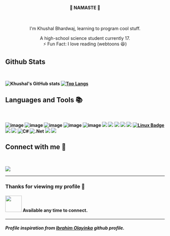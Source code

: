 <span align="center">
<h4 align="center">🙏 NAMASTE 🙏</h4>
<!--<p><img align="center" src="https://media.giphy.com/media/eKVQGBN9NTV2vNpqZA/giphy.gif" height="350"></p>-->
	
</span>

<br>

<span align="center">

<p align="center">I'm Khushal Bhardwaj, learning to program cool stuff.</p>

<div align="center">
	A high-school science student currently 17.
	<br>
	⚡ Fun Fact: I love reading (webtoons 😆)
</div>
</span>

## <b>Github Stats
<br>

![Khushal's GitHub stats](https://github-readme-stats.vercel.app/api?username=celeronCoder&show_icons=true&theme=radical)
[![Top Langs](https://github-readme-stats.vercel.app/api/top-langs/?username=celeronCoder&layout=compact)](https://github.com/anuraghazra/github-readme-stats)
    
## <b>Languages and Tools 📚
<br>

![image](https://img.shields.io/badge/HTML5-E34F26?style=for-the-badge&logo=html5&logoColor=white)
![image](https://img.shields.io/badge/CSS3-1572B6?style=for-the-badge&logo=css3&logoColor=white)
![image](https://img.shields.io/badge/SASS-CF649A?style=for-the-badge&logo=sass&logoColor=white)
![image](https://img.shields.io/badge/JavaScript-F7DF1E?style=for-the-badge&logo=javascript&logoColor=black)
![image](https://img.shields.io/badge/Python-3776AB?style=for-the-badge&logo=python&logoColor=white)
<img src="https://img.shields.io/badge/Django-092E20?style=for-the-badge&logo=django&logoColor=white" />
<img src="https://img.shields.io/badge/Netlify-00C7B7?style=for-the-badge&logo=netlify&logoColor=white" />
<img src="https://img.shields.io/badge/Heroku-430098?style=for-the-badge&logo=heroku&logoColor=white" />
<img src="https://img.shields.io/badge/Git-F05032?style=for-the-badge&logo=git&logoColor=white"/>
<img src="https://img.shields.io/badge/Postman-FF6C37?style=for-the-badge&logo=Postman&logoColor=white"/>
[![Linux Badge](https://img.shields.io/badge/Linux-FCC624?style=for-the-badge&logo=linux&logoColor=black)](#)
<img src="https://img.shields.io/badge/Visual_Studio_Code-0078D4?style=for-the-badge&logo=visual%20studio%20code&logoColor=white" />
<img src="https://img.shields.io/badge/Java-F68D14?style=for-the-badge&logo=java&logoColor=26738D" />
	![C#](https://img.shields.io/badge/c%23-%23239120.svg?style=for-the-badge&logo=c-sharp&logoColor=white)
	![.Net](https://img.shields.io/badge/.NET-5C2D91?style=for-the-badge&logo=.net&logoColor=white)
<img src="https://img.shields.io/badge/Gradle-3FBAC4?style=for-the-badge&logo=gradle&logoColor=white" />
<img src="https://img.shields.io/badge/Intellij_Idea-EC2A64?style=for-the-badge&logo=intellij%20idea&logoColor=white" />
	
## <b> Connect with me 🤙
<br>

<a href="https://twitter.com/celeronCoder"> <img src="https://img.shields.io/badge/Twitter-1DA1F2?style=for-the-badge&logo=twitter&logoColor=white"></a>

---

### Thanks for viewing my profile :couple_with_heart:
#### <img src="https://media.giphy.com/media/LnQjpWaON8nhr21vNW/giphy.gif" width="52">  Available any time to connect.
	
--- 
##### Profile inspiration from [__Ibrahim Olayinka__](https://github.com/IbrahimOlayinka/) github profile.
